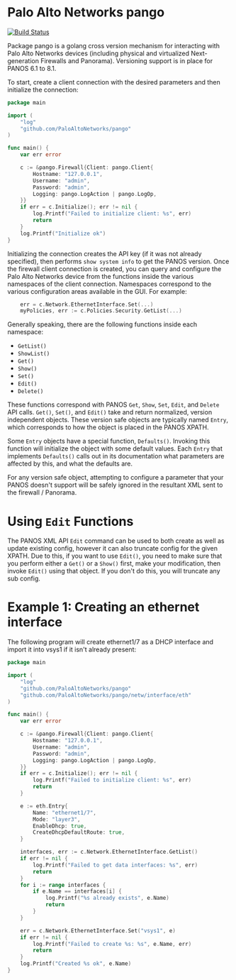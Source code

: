 Palo Alto Networks pango
========================

[![Build Status](https://travis-ci.com/PaloAltoNetworks/pango.svg?branch=master)](https://travis-ci.com/PaloAltoNetworks/pango)

Package pango is a golang cross version mechanism for interacting with Palo Alto Networks devices (including physical and virtualized Next-generation Firewalls and Panorama).  Versioning support is in place for PANOS 6.1 to 8.1.

To start, create a client connection with the desired parameters and then initialize the connection:

```go
package main

import (
    "log"
    "github.com/PaloAltoNetworks/pango"
)

func main() {
    var err error

    c := &pango.Firewall{Client: pango.Client{
        Hostname: "127.0.0.1",
        Username: "admin",
        Password: "admin",
        Logging: pango.LogAction | pango.LogOp,
    }}
    if err = c.Initialize(); err != nil {
        log.Printf("Failed to initialize client: %s", err)
        return
    }
    log.Printf("Initialize ok")
}
```

Initializing the connection creates the API key (if it was not already specified), then performs `show system info` to get the PANOS version.  Once the firewall client connection is created, you can query and configure the Palo Alto Networks device from the functions inside the various namespaces of the client connection.  Namespaces correspond to the various configuration areas available in the GUI.  For example:

```go
    err = c.Network.EthernetInterface.Set(...)
    myPolicies, err := c.Policies.Security.GetList(...)
```

Generally speaking, there are the following functions inside each namespace:

  * `GetList()`
  * `ShowList()`
  * `Get()`
  * `Show()`
  * `Set()`
  * `Edit()`
  * `Delete()`

These functions correspond with PANOS `Get`, `Show`, `Set`, `Edit`, and `Delete` API calls.  `Get()`, `Set()`, and `Edit()` take and return normalized, version independent objects.  These version safe objects are typically named `Entry`, which corresponds to how the object is placed in the PANOS XPATH.

Some `Entry` objects have a special function, `Defaults()`.  Invoking this function will initialize the object with some default values.  Each `Entry` that implements `Defaults()` calls out in its documentation what parameters are affected by this, and what the defaults are.

For any version safe object, attempting to configure a parameter that your PANOS doesn't support will be safely ignored in the resultant XML sent to the firewall / Panorama.


Using `Edit` Functions
======================

The PANOS XML API `Edit` command can be used to both create as well as update existing config, however it can also truncate config for the given XPATH.  Due to this, if you want to use `Edit()`, you need to make sure that you perform either a `Get()` or a `Show()` first, make your modification, then invoke `Edit()` using that object.  If you don't do this, you will truncate any sub config.


Example 1: Creating an ethernet interface
=========================================

The following program will create ethernet1/7 as a DHCP interface and import it into vsys1 if it isn't already present:

```go
package main

import (
    "log"
    "github.com/PaloAltoNetworks/pango"
    "github.com/PaloAltoNetworks/pango/netw/interface/eth"
)

func main() {
    var err error

    c := &pango.Firewall{Client: pango.Client{
        Hostname: "127.0.0.1",
        Username: "admin",
        Password: "admin",
        Logging: pango.LogAction | pango.LogOp,
    }}
    if err = c.Initialize(); err != nil {
        log.Printf("Failed to initialize client: %s", err)
        return
    }

    e := eth.Entry{
        Name: "ethernet1/7",
        Mode: "layer3",
        EnableDhcp: true,
        CreateDhcpDefaultRoute: true,
    }

    interfaces, err := c.Network.EthernetInterface.GetList()
    if err != nil {
        log.Printf("Failed to get data interfaces: %s", err)
        return
    }
    for i := range interfaces {
        if e.Name == interfaces[i] {
            log.Printf("%s already exists", e.Name)
            return
        }
    }

    err = c.Network.EthernetInterface.Set("vsys1", e)
    if err != nil {
        log.Printf("Failed to create %s: %s", e.Name, err)
        return
    }
    log.Printf("Created %s ok", e.Name)
}
```
